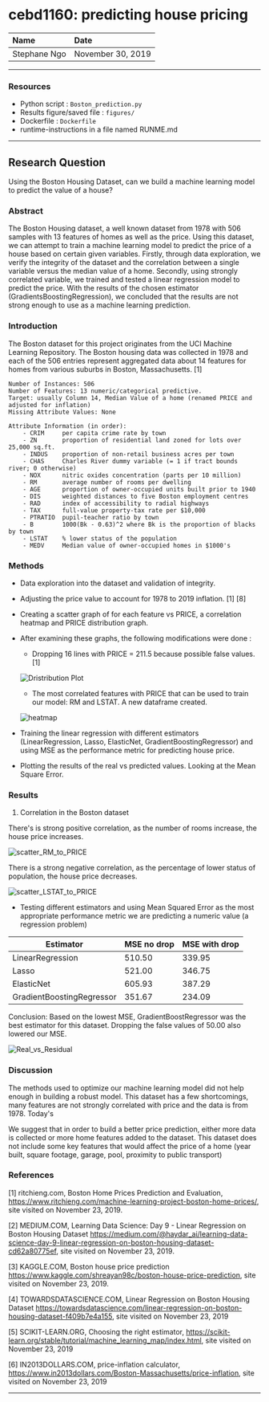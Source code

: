 # cebd1160: predicting house pricing

| Name | Date |
|:-------|:---------------|
|Stephane Ngo|November 30, 2019|

-----

### Resources

- Python script : `Boston_prediction.py`
- Results figure/saved file :  `figures/`
- Dockerfile : `Dockerfile`
- runtime-instructions in a file named RUNME.md

-----

## Research Question

Using the Boston Housing Dataset, can we build a machine learning model to predict the value of a house?

### Abstract

The Boston Housing dataset, a well known dataset from 1978 with 506 samples with 13 features of homes as well as the price.
Using this dataset, we can attempt to train a machine learning model to predict the price of a house based on certain given variables. 
Firstly, through data exploration, we verify the integrity of the dataset and the correlation between a single variable versus the median value of a home. 
Secondly, using strongly correlated variable, we trained and tested a linear regression model to predict the price. 
With the results of the chosen estimator (GradientsBoostingRegression), we concluded that the results are not strong enough to use as a machine learning prediction. 

### Introduction

The Boston dataset for this project originates from the UCI Machine Learning Repository. The Boston housing data was collected in 1978 and each of the 506 entries represent aggregated data about 14 features for homes from various suburbs in Boston, Massachusetts. [1] 

    Number of Instances: 506 
    Number of Features: 13 numeric/categorical predictive. 
    Target: usually Column 14, Median Value of a home (renamed PRICE and adjusted for inflation)
    Missing Attribute Values: None

    Attribute Information (in order):
        - CRIM     per capita crime rate by town
        - ZN       proportion of residential land zoned for lots over 25,000 sq.ft.
        - INDUS    proportion of non-retail business acres per town
        - CHAS     Charles River dummy variable (= 1 if tract bounds river; 0 otherwise)
        - NOX      nitric oxides concentration (parts per 10 million)
        - RM       average number of rooms per dwelling
        - AGE      proportion of owner-occupied units built prior to 1940
        - DIS      weighted distances to five Boston employment centres
        - RAD      index of accessibility to radial highways
        - TAX      full-value property-tax rate per $10,000
        - PTRATIO  pupil-teacher ratio by town
        - B        1000(Bk - 0.63)^2 where Bk is the proportion of blacks by town
        - LSTAT    % lower status of the population
        - MEDV     Median value of owner-occupied homes in $1000's


### Methods

- Data exploration into the dataset and validation of integrity.  
- Adjusting the price value to account for 1978 to 2019 inflation. [1] [8]
- Creating a scatter graph of for each feature vs PRICE, a correlation heatmap and PRICE distribution graph.
- After examining these graphs, the following modifications were done : 
    - Dropping 16 lines with PRICE = 211.5 because possible false values. [1]
    
    ![Dristribution Plot](figures/boston_displot_PRICE.png)
    - The most correlated features with PRICE that can be used to train our model: RM and LSTAT. A new dataframe created.
   
    ![heatmap](figures/boston_corr_heatmap.png)
- Training the linear regression with different estimators (LinearRegression, Lasso, ElasticNet, GradientBoostingRegressor) and using MSE as the performance metric for predicting house price.
- Plotting the results of the real vs predicted values. Looking at the Mean Square Error.  

### Results

1. Correlation in the Boston dataset

There's is strong positive correlation, as the number of rooms increase, the house price increases.

![scatter_RM_to_PRICE](figures/boston_scatter_RM_to_PRICE.png)

There is a strong negative correlation, as the percentage of lower status of population, the house price decreases.

![scatter_LSTAT_to_PRICE](figures/boston_scatter_LSTAT_to_PRICE.png)

- Testing different estimators and using Mean Squared Error as the most appropriate performance metric we are predicting a numeric value (a regression problem)

| Estimator                 | MSE no drop | MSE with drop    |
| ------------------------- | ---------------- | -------------
| LinearRegression          | 510.50 | 339.95 |
| Lasso                     | 521.00 | 346.75 |
| ElasticNet                | 605.93 | 387.29 | 
| GradientBoostingRegressor | 351.67 | 234.09 |

Conclusion: Based on the lowest MSE, GradientBoostRegressor was the best estimator for this dataset. Dropping the false values of 50.00 also lowered our MSE.

![Real_vs_Residual](figures//Real_vs_Residual.png)

### Discussion

The methods used to optimize our machine learning model did not help enough in building a robust model. This dataset has a few shortcomings, many features are not strongly correlated with price and the data is from 1978. Today's 

We suggest that in order to build a better price prediction, either more data is collected or more home features added to the dataset. This dataset does not include some key features that would affect the price of a home (year built, square footage, garage, pool, proximity to public transport)


### References

[1] ritchieng.com, Boston Home Prices Prediction and Evaluation, https://www.ritchieng.com/machine-learning-project-boston-home-prices/, site visited on November 23, 2019.

[2] MEDIUM.COM, Learning Data Science: Day 9 - Linear Regression on Boston Housing Dataset https://medium.com/@haydar_ai/learning-data-science-day-9-linear-regression-on-boston-housing-dataset-cd62a80775ef, site visited on November 23, 2019.

[3] KAGGLE.COM, Boston house price prediction https://www.kaggle.com/shreayan98c/boston-house-price-prediction, site visited on November 23, 2019.

[4] TOWARDSDATASCIENCE.COM, Linear Regression on Boston Housing Dataset https://towardsdatascience.com/linear-regression-on-boston-housing-dataset-f409b7e4a155, site visited on November 23, 2019

[5] SCIKIT-LEARN.ORG, Choosing the right estimator, https://scikit-learn.org/stable/tutorial/machine_learning_map/index.html, site visited on November 23, 2019

[6] IN2013DOLLARS.COM, price-inflation calculator, https://www.in2013dollars.com/Boston-Massachusetts/price-inflation, site visited on November 23, 2019


-------
